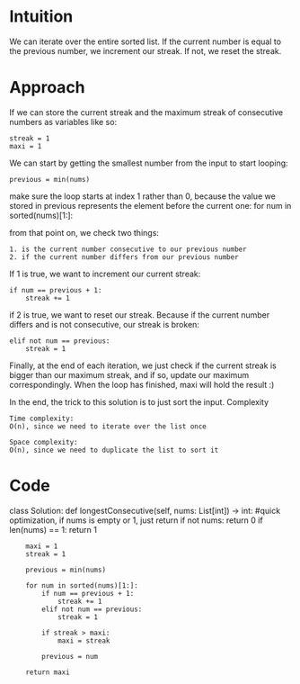 # Intuition

We can iterate over the entire sorted list. If the current number is equal to the previous number, we increment our streak. If not, we reset the streak.

# Approach

If we can store the current streak and the maximum streak of consecutive numbers as variables like so:
```
streak = 1
maxi = 1
```
We can start by getting the smallest number from the input to start looping:
```
previous = min(nums)
```

make sure the loop starts at index 1 rather than 0, because the value we stored in previous represents the element before the current one:
for num in sorted(nums)[1:]:

from that point on, we check two things:

    1. is the current number consecutive to our previous number
    2. if the current number differs from our previous number

If 1 is true, we want to increment our current streak:
```
if num == previous + 1:
    streak += 1
```
if 2 is true, we want to reset our streak. Because if the current number differs and is not consecutive, our streak is broken:
```
elif not num == previous:
    streak = 1
```
Finally, at the end of each iteration, we just check if the current streak is bigger than our maximum streak, and if so, update our maximum correspondingly. When the loop has finished, maxi will hold the result :)

In the end, the trick to this solution is to just sort the input.
Complexity

    Time complexity:
    O(n), since we need to iterate over the list once

    Space complexity:
    O(n), since we need to duplicate the list to sort it

# Code

class Solution:
    def longestConsecutive(self, nums: List[int]) -> int:
        #quick optimization, if nums is empty or 1, just return
        if not nums:
            return 0
        if len(nums) == 1:
            return 1
    
        maxi = 1
        streak = 1

        previous = min(nums)

        for num in sorted(nums)[1:]:
            if num == previous + 1:
                streak += 1
            elif not num == previous:
                streak = 1
            
            if streak > maxi:
                maxi = streak

            previous = num

        return maxi
        
